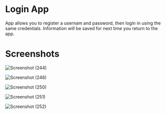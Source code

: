 <h1>Login App</h1>

App allows you to register a usernam and password, then login in using the same credentials. Information will be saved for next time you return to the app.

<h1>Screenshots</h1>

![Screenshot (244)](https://github.com/albertoalvaradojr/CPlusPlus_Projects/assets/65637580/60cce30d-5649-4fc9-afd8-9d2560c3b94a)

![Screenshot (246)](https://github.com/albertoalvaradojr/CPlusPlus_Projects/assets/65637580/4a4cc9c2-df32-4bd8-a60c-06913726039b)

![Screenshot (250)](https://github.com/albertoalvaradojr/CPlusPlus_Projects/assets/65637580/afdcdefa-262e-46de-8649-576554104177)

![Screenshot (251)](https://github.com/albertoalvaradojr/CPlusPlus_Projects/assets/65637580/691b0b44-2c08-4e75-8918-609791cb9959)

![Screenshot (252)](https://github.com/albertoalvaradojr/CPlusPlus_Projects/assets/65637580/ff1b21f5-a838-4f1b-a8fe-1053df5a3953)





